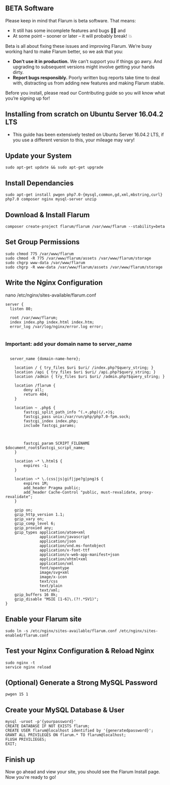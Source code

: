 ## BETA Software

Please keep in mind that Flarum is beta software. That means:

   - It still has some incomplete features and bugs 🐛🐞 and
   - At some point – sooner or later – it will probably break! 💥

Beta is all about fixing these issues and improving Flarum. We’re busy working hard to make Flarum better, so we ask that you:

   - **Don’t use it in production.** We can’t support you if things go awry. And upgrading to subsequent versions might involve getting your hands dirty.
   - **Report bugs responsibly.** Poorly written bug reports take time to deal with, distracting us from adding new features and making Flarum stable.

Before you install, please read our Contributing guide so you will know what you’re signing up for!

## Installing from scratch on Ubuntu Server 16.04.2 LTS

  - This guide has been extensively tested on Ubuntu Server 16.04.2 LTS, if you use a different version to this, your mileage may vary!
  
## Update your System

```
sudo apt-get update && sudo apt-get upgrade
```

## Install Dependancies

```
sudo apt-get install pwgen php7.0-{mysql,common,gd,xml,mbstring,curl} php7.0 composer nginx mysql-server unzip
```

## Download & Install Flarum

```
composer create-project flarum/flarum /var/www/flarum --stability=beta
```

## Set Group Permissions
```
sudo chmod 775 /var/www/flarum
sudo chmod -R 775 /var/www/flarum/assets /var/www/flarum/storage
sudo chgrp www-data /var/www/flarum
sudo chgrp -R www-data /var/www/flarum/assets /var/www/flarum/storage
```

## Write the Nginx Configuration

nano /etc/nginx/sites-available/flarum.conf

```
server {
  listen 80;
 
  root /var/www/flarum;
  index index.php index.html index.htm;
  error_log /var/log/nginx/error.log error;
  
```
### Important: add your domain name to server_name
```
 
  server_name {domain-name-here};
 
    location / { try_files $uri $uri/ /index.php?$query_string; }
    location /api { try_files $uri $uri/ /api.php?$query_string; }
    location /admin { try_files $uri $uri/ /admin.php?$query_string; }
 
    location /flarum {
        deny all;
        return 404;
    }
 
    location ~ .php$ {
        fastcgi_split_path_info ^(.+.php)(/.+)$;
        fastcgi_pass unix:/var/run/php/php7.0-fpm.sock;
        fastcgi_index index.php;
        include fastcgi_params;
 
 
 
        fastcgi_param SCRIPT_FILENAME $document_root$fastcgi_script_name;
    }
 
    location ~* \.html$ {
        expires -1;
    }
 
    location ~* \.(css|js|gif|jpe?g|png)$ {
        expires 1M;
        add_header Pragma public;
        add_header Cache-Control "public, must-revalidate, proxy-revalidate";
    }
 
    gzip on;
    gzip_http_version 1.1;
    gzip_vary on;
    gzip_comp_level 6;
    gzip_proxied any;
    gzip_types application/atom+xml
               application/javascript
               application/json
               application/vnd.ms-fontobject
               application/x-font-ttf
               application/x-web-app-manifest+json
               application/xhtml+xml
               application/xml
               font/opentype
               image/svg+xml
               image/x-icon
               text/css
               text/plain
               text/xml;
    gzip_buffers 16 8k;
    gzip_disable "MSIE [1-6]\.(?!.*SV1)";
}
```

## Enable your Flarum site
```
sudo ln -s /etc/nginx/sites-available/flarum.conf /etc/nginx/sites-enabled/flarum.conf
```

## Test your Nginx Configuration & Reload Nginx
```
sudo nginx -t
service nginx reload
```

## (Optional) Generate a Strong MySQL Password
```
pwgen 15 1
```

## Create your MySQL Database & User
```
mysql -uroot -p'{yourpassword}'
CREATE DATABASE IF NOT EXISTS flarum;
CREATE USER flarum@localhost identified by '{generatedpassword}';
GRANT ALL PRIVILEGES ON flarum.* TO flarum@localhost;
FLUSH PRIVILIEGES;
EXIT;
```

## Finish up

Now go ahead and view your site, you should see the Flarum Install page. Now you're ready to go!
